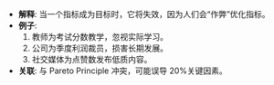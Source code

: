 - **解释**: 当一个指标成为目标时，它将失效，因为人们会“作弊”优化指标。
- **例子**:
	1. 教师为考试分数教学，忽视实际学习。
	2. 公司为季度利润裁员，损害长期发展。
	3. 社交媒体为点赞数发布低质内容。
- **关联**: 与 Pareto Principle 冲突，可能误导 20%关键因素。